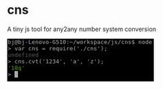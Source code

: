 # cns
A tiny js tool for any2any number system conversion

![image](https://github.com/mobangjack/cns-js/blob/master/cns-js.png)

